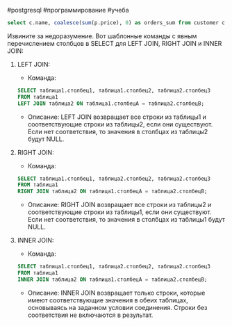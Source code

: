 #postgresql
#программирование
#учеба

```sql
select c.name, coalesce(sum(p.price), 0) as orders_sum from customer c left join cart on cart.customer_id=c.id left join cart_product cp on cp.cart_id=cart.id left join product p on p.id=cp.product_id group by c.name having sum(p.price) >0;
```

Извините за недоразумение. Вот шаблонные команды с явным перечислением столбцов в SELECT для LEFT JOIN, RIGHT JOIN и INNER JOIN:

1. LEFT JOIN:
   - Команда: 
   ```sql
   SELECT таблица1.столбец1, таблица1.столбец2, таблица2.столбец3
   FROM таблица1
   LEFT JOIN таблица2 ON таблица1.столбецA = таблица2.столбецB;
   ```
   - Описание: LEFT JOIN возвращает все строки из таблицы1 и соответствующие строки из таблицы2, если они существуют. Если нет соответствия, то значения в столбцах из таблицы2 будут NULL.

2. RIGHT JOIN:
   - Команда: 
   ```sql
   SELECT таблица1.столбец1, таблица2.столбец2, таблица2.столбец3
   FROM таблица1
   RIGHT JOIN таблица2 ON таблица1.столбецA = таблица2.столбецB;
   ```
   - Описание: RIGHT JOIN возвращает все строки из таблицы2 и соответствующие строки из таблицы1, если они существуют. Если нет соответствия, то значения в столбцах из таблицы1 будут NULL.

3. INNER JOIN:
   - Команда: 
   ```sql
   SELECT таблица1.столбец1, таблица2.столбец2, таблица2.столбец3
   FROM таблица1
   INNER JOIN таблица2 ON таблица1.столбецA = таблица2.столбецB;
   ```
   - Описание: INNER JOIN возвращает только строки, которые имеют соответствующие значения в обеих таблицах, основываясь на заданном условии соединения. Строки без соответствия не включаются в результат.